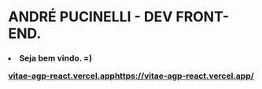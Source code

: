 <H1>ANDRÉ PUCINELLI - DEV FRONT-END.

<H3><li>Seja bem vindo. =)


[vitae-agp-react.vercel.app](https://vitae-agp-react.vercel.app/)https://vitae-agp-react.vercel.app/
